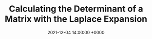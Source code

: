 ---
layout: post
title: Calculating the Determinant of a Matrix with the Laplace Expansion
date:   2021-12-04 14:00:00 +0000
categories: [Maths]
tags: [linear-algebra,python]
---